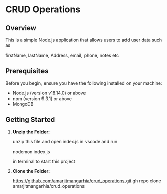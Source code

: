 # CRUD Operations

## Overview

This is a simple Node.js application that allows users to add user data such as

firstName, lastName, Address, email, phone, notes etc

## Prerequisites

Before you begin, ensure you have the following installed on your machine:

- Node.js (version v18.14.0) or above
- npm (version 9.3.1) or above
- MongoDB

## Getting Started

1. **Unzip the Folder:**

   unzip this file and open index.js in vscode and run

   nodemon index.js
   
   in terminal to start this project

2. **Clone the Folder:**

   https://github.com/amarjitmangarhia/crud_operations.git
   gh repo clone amarjitmangarhia/crud_operations
